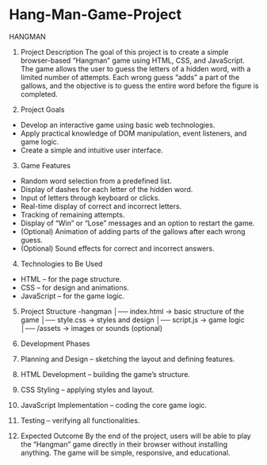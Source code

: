 # Hang-Man-Game-Project
HANGMAN

1. Project Description
The goal of this project is to create a simple browser-based “Hangman” game using HTML, 
CSS, and JavaScript. The game allows the user to guess the letters of a hidden word, 
with a limited number of attempts. Each wrong guess “adds” a part of the gallows, 
and the objective is to guess the entire word before the figure is completed.


2. Project Goals

- Develop an interactive game using basic web technologies.
- Apply practical knowledge of DOM manipulation, event listeners, and game logic.
- Create a simple and intuitive user interface.

  
3. Game Features
- Random word selection from a predefined list.
- Display of dashes for each letter of the hidden word.
- Input of letters through keyboard or clicks.
- Real-time display of correct and incorrect letters.
- Tracking of remaining attempts.
- Display of “Win” or “Lose” messages and an option to restart the game.
- (Optional) Animation of adding parts of the gallows after each wrong guess.
- (Optional) Sound effects for correct and incorrect answers.

  
4. Technologies to Be Used
- HTML – for the page structure.
- CSS – for design and animations.
- JavaScript – for the game logic.


5. Project Structure
-hangman
│── index.html       → basic structure of the game
│── style.css        → styles and design
│── script.js        → game logic
│── /assets          → images or sounds (optional)


6. Development Phases
1. Planning and Design – sketching the layout and defining features.
2. HTML Development – building the game’s structure.
3. CSS Styling – applying styles and layout.
4. JavaScript Implementation – coding the core game logic.
5. Testing – verifying all functionalities.
7. Expected Outcome
By the end of the project, users will be able to play the “Hangman” game directly in their browser without installing anything. The game will be simple, responsive, and educational.
